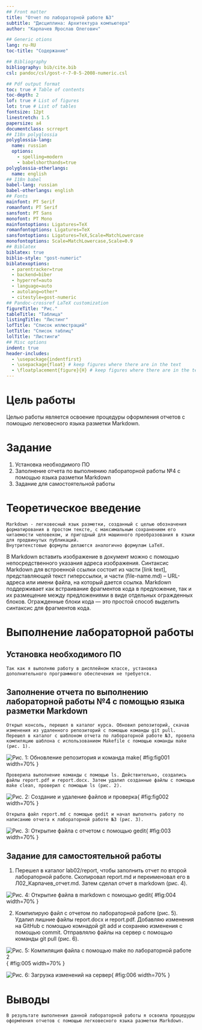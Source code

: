 ```yaml
---
## Front matter
title: "Отчет по лабораторной работе №3"
subtitle: "Дисциплина: Архитектура компьютера"
author: "Карпачев Ярослав Олегович"

## Generic otions
lang: ru-RU
toc-title: "Содержание"

## Bibliography
bibliography: bib/cite.bib
csl: pandoc/csl/gost-r-7-0-5-2008-numeric.csl

## Pdf output format
toc: true # Table of contents
toc-depth: 2
lof: true # List of figures
lot: true # List of tables
fontsize: 12pt
linestretch: 1.5
papersize: a4
documentclass: scrreprt
## I18n polyglossia
polyglossia-lang:
  name: russian
  options:
	- spelling=modern
	- babelshorthands=true
polyglossia-otherlangs:
  name: english
## I18n babel
babel-lang: russian
babel-otherlangs: english
## Fonts
mainfont: PT Serif
romanfont: PT Serif
sansfont: PT Sans
monofont: PT Mono
mainfontoptions: Ligatures=TeX
romanfontoptions: Ligatures=TeX
sansfontoptions: Ligatures=TeX,Scale=MatchLowercase
monofontoptions: Scale=MatchLowercase,Scale=0.9
## Biblatex
biblatex: true
biblio-style: "gost-numeric"
biblatexoptions:
  - parentracker=true
  - backend=biber
  - hyperref=auto
  - language=auto
  - autolang=other*
  - citestyle=gost-numeric
## Pandoc-crossref LaTeX customization
figureTitle: "Рис."
tableTitle: "Таблица"
listingTitle: "Листинг"
lofTitle: "Список иллюстраций"
lotTitle: "Список таблиц"
lolTitle: "Листинги"
## Misc options
indent: true
header-includes:
  - \usepackage{indentfirst}
  - \usepackage{float} # keep figures where there are in the text
  - \floatplacement{figure}{H} # keep figures where there are in the text
---
```


# Цель работы

Целью работы является освоение процедуры оформления отчетов с помощью легковесного языка разметки Markdown.

# Задание

1. Установка необходимого ПО
2. Заполнение отчета по выполнению лабораторной работы №4 с помощью языка разметки Markdown
3. Задание для самостоятельной работы

# Теоретическое введение

	Markdown - легковесный язык разметки, созданный с целью обозначения форматирования в простом тексте, с максимальным сохранением его читаемости человеком, и пригодный для машинного преобразования в языки для продвинутых публикаций. 
	Внутритекстовые формулы делаются аналогично формулам LaTeX.
В Markdown вставить изображение в документ можно с помощью непосредственного указания адреса изображения.
Синтаксис Markdown для встроенной ссылки состоит из части [link text], представляющей текст гиперссылки, и части (file-name.md) – URL-адреса или имени файла, на который дается ссылка.
	Markdown поддерживает как встраивание фрагментов кода в предложение, так и их размещение между предложениями в виде отдельных огражденных блоков. Огражденные блоки кода — это простой способ выделить синтаксис для фрагментов кода.

# Выполнение лабораторной работы
## Установка необходимого ПО

	Так как я выполняю работу в дисплейном классе, установка дополнительного программного обеспечения не требуется.
 
## Заполнение отчета по выполнению лабораторной работы №4 с помощью языка разметки Markdown


	Открыл консоль, перешел в каталог курса. Обновил репозиторий, скачав изменения из удаленного репозиторий с помощью команды git pull. Перешел в каталог с шаблоном отчета по лабораторной работе №3, провела компиляцию шаблона с использованием Makefile с помощью команды make (рис. 1).



![Рис. 1: Обновление репозитория и команда make](image/1.png){ #fig:fig001 width=70% }


	Проверила выполнение команды с помощью ls. Действительно, создались файлы report.pdf и report.docx. Затем удалил созданные файлы с помощью make clean, проверил с помощью ls (рис. 2).



![Рис. 2: Создание и удаление файлов и проверка](image/2.png){ #fig:fig002 width=70% }




	Открыла файл report.md с помощью gedit и начал выполнять работу по написанию отчета к лабораторной работе №3 (рис. 3).



![Рис. 3: Открытие файла с отчетом с помощью gedit](image/4.png){ #fig:003 width=70% }



## Задание для самостоятельной работы


1. Перешел в каталог lab02/report, чтобы заполнить отчет по второй лабораторной работе. Скопировал report.md и переименовал его в Л02_Карпачев_отчет.md. Затем сделал отчет в markdown (рис. 4).



![Рис. 4: Открытие файла в markdown с помощью gedit](image/10.png){ #fig:004 width=70% }



2. Компилирую файл с отчетом по лабораторной работе (рис. 5). Удалил лишние файлы report.docx и report.pdf. Добавляю изменения на GitHub с помощью комнадой git add и сохраняю изменения с помощью commit. Отправлялю файлы на сервер с помощью команды git pull (рис. 6).



![Рис. 5: Компиляция файла с помощью make по лабораторной работе 2](image/6.png){ #fig:005 width=70% }



![Рис. 6: Загрузка изменений на сервер](image/11.png){ #fig:006 width=70% }




# Выводы

	В результате выполнения данной лабораторной работы я освоила процедуры оформления отчетов с помощью легковесного языка разметки Markdown.

